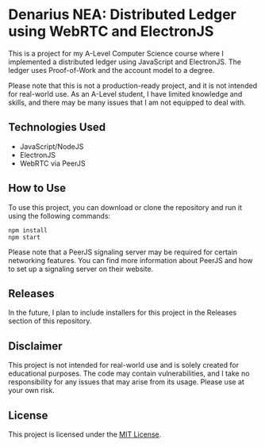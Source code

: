 # Denarius NEA: Distributed Ledger using WebRTC and ElectronJS

This is a project for my A-Level Computer Science course where I implemented a distributed ledger using JavaScript and ElectronJS. The ledger uses Proof-of-Work and the account model to a degree. 

Please note that this is not a production-ready project, and it is not intended for real-world use. As an A-Level student, I have limited knowledge and skills, and there may be many issues that I am not equipped to deal with.

## Technologies Used

- JavaScript/NodeJS
- ElectronJS
- WebRTC via PeerJS

## How to Use

To use this project, you can download or clone the repository and run it using the following commands:
```
npm install
npm start
```
Please note that a PeerJS signaling server may be required for certain networking features. You can find more information about PeerJS and how to set up a signaling server on their website.

## Releases

In the future, I plan to include installers for this project in the Releases section of this repository.

## Disclaimer

This project is not intended for real-world use and is solely created for educational purposes. The code may contain vulnerabilities, and I take no responsibility for any issues that may arise from its usage. Please use at your own risk.

## License

This project is licensed under the [MIT License](LICENSE).


